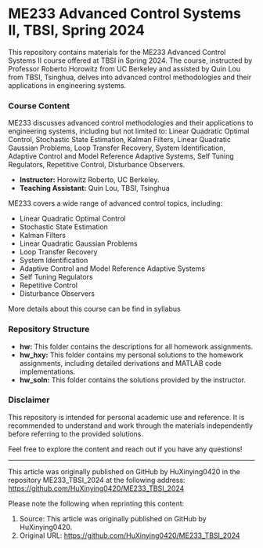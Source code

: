 # ME233 Advanced Control Systems II, TBSI, Spring 2024
This repository contains materials for the ME233 Advanced Control Systems II course offered at TBSI in Spring 2024. The course, instructed by Professor Roberto Horowitz from UC Berkeley and assisted by Quin Lou from TBSI, Tsinghua, delves into advanced control methodologies and their applications in engineering systems. 

### Course Content
ME233 discusses advanced control methodologies and their applications to engineering systems, including but not limited to: Linear Quadratic Optimal Control, Stochastic State Estimation, Kalman Filters, Linear Quadratic Gaussian Problems, Loop Transfer Recovery, System Identification, Adaptive Control and Model Reference Adaptive Systems, Self Tuning Regulators, Repetitive Control, Disturbance Observers.
* **Instructor:** Horowitz Roberto, UC Berkeley.
* **Teaching Assistant:** Quin Lou, TBSI, Tsinghua

ME233 covers a wide range of advanced control topics, including:

* Linear Quadratic Optimal Control
* Stochastic State Estimation
* Kalman Filters
* Linear Quadratic Gaussian Problems
* Loop Transfer Recovery
* System Identification
* Adaptive Control and Model Reference Adaptive Systems
* Self Tuning Regulators
* Repetitive Control
* Disturbance Observers

More details about this course can be find in syllabus

### Repository Structure

* **hw:** This folder contains the descriptions for all homework assignments.
* **hw_hxy:** This folder contains my personal solutions to the homework assignments, including detailed derivations and MATLAB code implementations. 
* **hw_soln:** This folder contains the solutions provided by the instructor.

### Disclaimer

This repository is intended for personal academic use and reference. It is recommended to understand and work through the materials independently before referring to the provided solutions. 

Feel free to explore the content and reach out if you have any questions!

---

This article was originally published on GitHub by HuXinying0420 in the repository ME233_TBSI_2024 at the following address: https://github.com/HuXinying0420/ME233_TBSI_2024

Please note the following when reprinting this content:

1. Source: This article was originally published on GitHub by HuXinying0420.
2. Original URL: https://github.com/HuXinying0420/ME233_TBSI_2024
